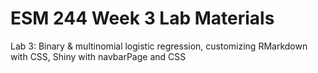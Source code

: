 # ESM 244 Week 3 Lab Materials

Lab 3: Binary &amp; multinomial logistic regression, customizing RMarkdown with CSS, Shiny with navbarPage and CSS
